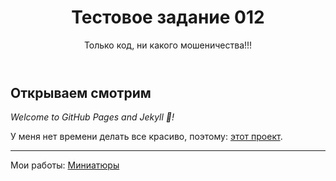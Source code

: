 <header>

<!--
  <<< Author notes: Course header >>>
  Include a 1280×640 image, course title in sentence case, and a concise description in emphasis.
  In your repository settings: enable template repository, add your 1280×640 social image, auto delete head branches.
  Add your open source license, GitHub uses MIT license.
-->

# Тестовое задание 012

Только код, ни какого мошеничества!!!

</header>

<!--
  <<< Author notes: Step 1 >>>
  Choose 3-5 steps for your course.
  The first step is always the hardest, so pick something easy!
  Link to docs.github.com for further explanations.
  Encourage users to open new tabs for steps!
-->

## Открываем смотрим

_Welcome to GitHub Pages and Jekyll :tada:!_

У меня нет времени делать все красиво, поэтому: [этот проект](https://github.com/Mech-Zero/GameForJob012/tree/main). 


<footer>

<!--
  <<< Author notes: Footer >>>
  Add a link to get support, GitHub status page, code of conduct, license link.
-->

---

Мои работы: [Миниатюры](https://t.me/zeromatix_DnD/4)


</footer>
